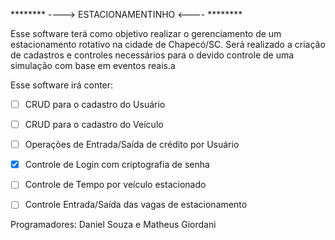 ******** ----> ESTACIONAMENTINHO  <---- ******** 

Esse software terá como objetivo realizar o gerenciamento de um estacionamento rotativo
na cidade de Chapecó/SC. Será realizado a criação de cadastros e controles necessários
para o devido controle de uma simulação com base em eventos reais.a

Esse software irá conter:

- [ ] CRUD para o cadastro do Usuário
- [ ] CRUD para o cadastro do Veículo
- [ ] Operações de Entrada/Saída de crédito por Usuário
- [x] Controle de Login com criptografia de senha
- [ ] Controle de Tempo por veículo estacionado
- [ ] Controle Entrada/Saída das vagas de estacionamento


Programadores:
Daniel Souza e Matheus Giordani



